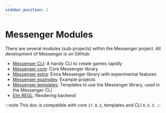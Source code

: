 ```yaml
---
sidebar_position: 2
---
```


# Messenger Modules

There are several modules (sub-projects) within the Messenger project. All development of Messenger is on GitHub:

- [Messenger CLI](https://github.com/elm-messenger/Messenger): A handy CLI to create games rapidly
- [Messenger core](https://github.com/elm-messenger/messenger-core): Core Messenger library
- [Messenger extra](https://github.com/elm-messenger/messenger-extra): Extra Messenger library with experimental features
- [Messenger examples](https://github.com/elm-messenger/messenger-examples): Example projects
- [Messenger templates](https://github.com/elm-messenger/messenger-templates): Templates to use the Messenger library, used in the Messenger CLI
- [Elm REGL](https://github.com/elm-messenger/elm-regl): Rendering backend

:::note
This doc is compatible with core `17.0.2`, templates and CLI `0.5.3`.
:::
